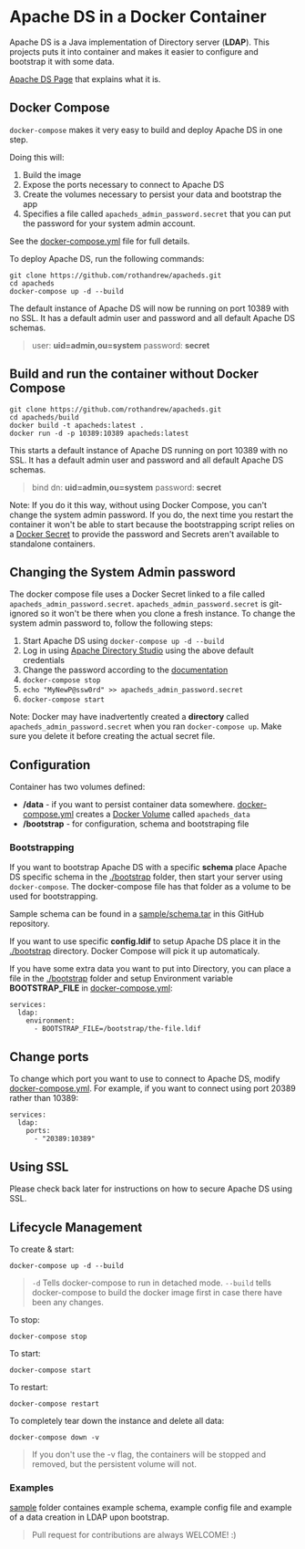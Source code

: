 Apache DS in a Docker Container
===============================

Apache DS is a Java implementation of Directory server (**LDAP**). This projects puts it into container and makes it easier to configure and bootstrap it with some data.

[Apache DS Page](1) that explains what it is.

## Docker Compose
`docker-compose` makes it very easy to build and deploy Apache DS in one step.

Doing this will:

1. Build the image
1. Expose the ports necessary to connect to Apache DS
1. Create the volumes necessary to persist your data and bootstrap the app
1. Specifies a file called `apacheds_admin_password.secret` that you can put the password for your system admin account.

See the [docker-compose.yml](docker-compose.yml) file for full details.

To deploy Apache DS, run the following commands:

    git clone https://github.com/rothandrew/apacheds.git
	cd apacheds
	docker-compose up -d --build

The default instance of Apache DS will now be running on port 10389 with no SSL. It has a default admin user and password and all default Apache DS schemas.

> user: **uid=admin,ou=system** password: **secret**

## Build and run the container without Docker Compose

	git clone https://github.com/rothandrew/apacheds.git
	cd apacheds/build
	docker build -t apacheds:latest .
	docker run -d -p 10389:10389 apacheds:latest

This starts a default instance of Apache DS running on port 10389 with no SSL. It has a default admin user and password and all default Apache DS schemas. 

> bind dn: **uid=admin,ou=system** password: **secret**

Note: If you do it this way, without using Docker Compose, you can't change the system admin password. If you do, the next time you restart the container it won't be able to start because the bootstrapping script relies on a [Docker Secret](https://docs.docker.com/engine/swarm/secrets/) to provide the password and Secrets aren't available to standalone containers.

## Changing the System Admin password

The docker compose file uses a Docker Secret linked to a file called `apacheds_admin_password.secret`. `apacheds_admin_password.secret` is git-ignored so it won't be there when you clone a fresh instance. To change the system admin password to, follow the following steps:

1. Start Apache DS using `docker-compose up -d --build`
1. Log in using [Apache Directory Studio](http://directory.apache.org/studio/) using the above default credentials
1. Change the password according to the [documentation](http://directory.apache.org/apacheds/basic-ug/1.4.2-changing-admin-password.html)
1. `docker-compose stop`
1. `echo "MyNewP@ssw0rd" >> apacheds_admin_password.secret`
1. `docker-compose start`

Note: Docker may have inadvertently created a **directory** called `apacheds_admin_password.secret` when you ran `docker-compose up`. Make sure you delete it before creating the actual secret file.

## Configuration 
Container has two volumes defined:

* **/data** - if you want to persist container data somewhere. [docker-compose.yml](docker-compose.yml) creates a [Docker Volume](https://docs.docker.com/storage/volumes/) called `apacheds_data`
* **/bootstrap** - for configuration, schema and bootstraping file

### Bootstrapping

If you want to bootstrap Apache DS with a specific **schema** place Apache DS specific schema in the [./bootstrap](bootstrap) folder, then start your server using `docker-compose`. The docker-compose file has that folder as a volume to be used for bootstrapping.

Sample schema can be found in a [sample/schema.tar](sample/schema.tar) in this GitHub repository. 

If you want to use specific **config.ldif** to setup Apache DS place it in the [./bootstrap](bootstrap) directory. Docker Compose will pick it up automaticaly.

If you have some extra data you want to put into Directory, you can place a file in the [./bootstrap](bootstrap) folder and setup Environment variable **BOOTSTRAP_FILE** in [docker-compose.yml](docker-compose.yml):

	services:
      ldap:
        environment:
          - BOOTSTRAP_FILE=/bootstrap/the-file.ldif

## Change ports

To change which port you want to use to connect to Apache DS, modify [docker-compose.yml](docker-compose.yml). For example, if you want to connect using port 20389 rather than 10389:

    services:
      ldap:
        ports:
          - "20389:10389"

## Using SSL

Please check back later for instructions on how to secure Apache DS using SSL.

## Lifecycle Management

To create & start:

    docker-compose up -d --build

> `-d` Tells docker-compose to run in detached mode. `--build` tells docker-compose to build the docker image first in case there have been any changes.

To stop:

    docker-compose stop

To start:

    docker-compose start

To restart:

    docker-compose restart

To completely tear down the instance and delete all data:

    docker-compose down -v

> If you don't use the -v flag, the containers will be stopped and removed, but the persistent volume will not.


### Examples

[sample](sample) folder containes example schema, example config file and example of a data creation in LDAP upon bootstrap.

> Pull request for contributions are always WELCOME! :)